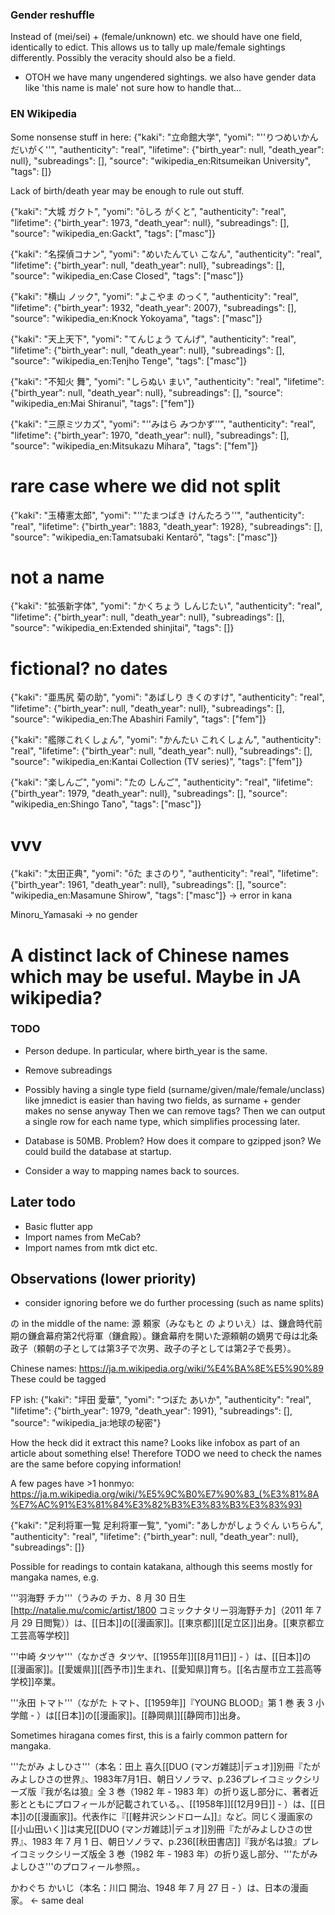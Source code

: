 ### Gender reshuffle

Instead of (mei/sei) + (female/unknown) etc. we should have one field, identically to
edict. This allows us to tally up male/female sightings differently. Possibly the
veracity should also be a field.

 - OTOH we have many ungendered sightings. we also have gender data like 'this name is male'
   not sure how to handle that...

### EN Wikipedia

Some nonsense stuff in here:
{"kaki": "立命館大学", "yomi": "''りつめいかん だいがく''", "authenticity": "real", "lifetime": {"birth_year": null, "death_year": null}, "subreadings": [], "source": "wikipedia_en:Ritsumeikan University", "tags": []}

Lack of birth/death year may be enough to rule out stuff.

{"kaki": "大城 ガクト", "yomi": "ōしろ がくと", "authenticity": "real", "lifetime": {"birth_year": 1973, "death_year": null}, "subreadings": [], "source": "wikipedia_en:Gackt", "tags": ["masc"]}

{"kaki": "名探偵コナン", "yomi": "めいたんてい こなん", "authenticity": "real", "lifetime": {"birth_year": null, "death_year": null}, "subreadings": [], "source": "wikipedia_en:Case Closed", "tags": ["masc"]}

{"kaki": "横山 ノック", "yomi": "よこやま のっく", "authenticity": "real", "lifetime": {"birth_year": 1932, "death_year": 2007}, "subreadings": [], "source": "wikipedia_en:Knock Yokoyama", "tags": ["masc"]}

{"kaki": "天上天下", "yomi": "てんじょう てんげ", "authenticity": "real", "lifetime": {"birth_year": null, "death_year": null}, "subreadings": [], "source": "wikipedia_en:Tenjho Tenge", "tags": ["masc"]}

{"kaki": "不知火 舞", "yomi": "しらぬい まい", "authenticity": "real", "lifetime": {"birth_year": null, "death_year": null}, "subreadings": [], "source": "wikipedia_en:Mai Shiranui", "tags": ["fem"]}

{"kaki": "三原ミツカズ", "yomi": "''みはら みつかず''", "authenticity": "real", "lifetime": {"birth_year": 1970, "death_year": null}, "subreadings": [], "source": "wikipedia_en:Mitsukazu Mihara", "tags": ["fem"]}

# rare case where we did not split
{"kaki": "玉椿憲太郎", "yomi": "''たまつばき けんたろう''", "authenticity": "real", "lifetime": {"birth_year": 1883, "death_year": 1928}, "subreadings": [], "source": "wikipedia_en:Tamatsubaki Kentarō", "tags": ["masc"]}

# not a name
{"kaki": "拡張新字体", "yomi": "かくちょう しんじたい", "authenticity": "real", "lifetime": {"birth_year": null, "death_year": null}, "subreadings": [], "source": "wikipedia_en:Extended shinjitai", "tags": []}

# fictional? no dates
{"kaki": "亜馬尻 菊の助", "yomi": "あばしり きくのすけ", "authenticity": "real", "lifetime": {"birth_year": null, "death_year": null}, "subreadings": [], "source": "wikipedia_en:The Abashiri Family", "tags": ["fem"]}

{"kaki": "艦隊これくしょん", "yomi": "かんたい これくしょん", "authenticity": "real", "lifetime": {"birth_year": null, "death_year": null}, "subreadings": [], "source": "wikipedia_en:Kantai Collection (TV series)", "tags": ["fem"]}

{"kaki": "楽しんご", "yomi": "たの しんご", "authenticity": "real", "lifetime": {"birth_year": 1979, "death_year": null}, "subreadings": [], "source": "wikipedia_en:Shingo Tano", "tags": ["masc"]}

# vvv
{"kaki": "太田正典", "yomi": "ōた まさのり", "authenticity": "real", "lifetime": {"birth_year": 1961, "death_year": null}, "subreadings": [], "source": "wikipedia_en:Masamune Shirow", "tags": ["masc"]}
 -> error in kana

Minoru_Yamasaki -> no gender

# A distinct lack of Chinese names which may be useful. Maybe in JA wikipedia?

### TODO

 - Person dedupe. In particular, where birth_year is the same.

 - Remove subreadings

 - Possibly having a single type field (surname/given/male/female/unclass) like jmnedict
   is easier than having two fields, as surname + gender makes no sense anyway
   Then we can remove tags?
   Then we can output a single row for each name type, which simplifies processing later.

 - Database is 50MB. Problem? How does it compare to gzipped json? We could build the
   database at startup.

 - Consider a way to mapping names back to sources.

## Later todo

 - Basic flutter app
 - Import names from MeCab?
 - Import names from mtk dict etc.

## Observations (lower priority)

 - consider ignoring before we do further processing (such as name splits)

の in the middle of the name:
源 頼家（みなもと の よりいえ）は、鎌倉時代前期の鎌倉幕府第2代将軍（鎌倉殿）。鎌倉幕府を開いた源頼朝の嫡男で母は北条政子（頼朝の子としては第3子で次男、政子の子としては第2子で長男）。

Chinese names: https://ja.m.wikipedia.org/wiki/%E4%BA%8E%E5%90%89 
  These could be tagged

FP ish:
{"kaki": "坪田 愛華", "yomi": "つぼた あいか", "authenticity": "real", "lifetime": {"birth_year": 1979, "death_year": 1991}, "subreadings": [], "source": "wikipedia_ja:地球の秘密"}

How the heck did it extract this name? Looks like infobox as part of an article about something else!
Therefore TODO we need to check the names are the same before
 copying information!

A few pages have >1 honmyo:
https://ja.m.wikipedia.org/wiki/%E5%9C%B0%E7%90%83_(%E3%81%8A%E7%AC%91%E3%81%84%E3%82%B3%E3%83%B3%E3%83%93)

{"kaki": "足利将軍一覧 足利将軍一覧", "yomi": "あしかがしょうぐん いちらん", "authenticity": "real", "lifetime": {"birth_year": null, "death_year": null}, "subreadings": []}

Possible for readings to contain katakana, although this seems mostly
for mangaka names, e.g.

'''羽海野 チカ'''（うみの チカ、8 月 30 日生<ref name="Profile">[http://natalie.mu/comic/artist/1800 コミックナタリー羽海野チカ]（2011 年 7 月 29 日閲覧）</ref>）は、[[日本]]の[[漫画家]]。[[東京都]][[足立区]]出身<ref name="Profile" />。[[東京都立工芸高等学校]]<ref>

'''中崎 タツヤ'''（なかざき タツヤ、[[1955年]][[8月11日]] - ）は、[[日本]]の[[漫画家]]。[[愛媛県]][[西予市]]生まれ、[[愛知県]]育ち。[[名古屋市立工芸高等学校]]卒業。

'''永田 トマト'''（ながた トマト、[[1959年]]<ref name="yb">『YOUNG BLOOD』第 1 巻 表 3 小学館</ref> - ）は[[日本]]の[[漫画家]]。[[静岡県]][[静岡市]]出身<ref name="yb" />。

Sometimes hiragana comes first, this is a fairly common pattern for mangaka.

'''たがみ よしひさ'''（本名：田上 喜久<ref name="duo">[[DUO (マンガ雑誌)|デュオ]]別冊『たがみよしひさの世界』、1983年7月1日、朝日ソノラマ、p.236</ref><ref name="wolf">プレイコミックシリーズ版『我が名は狼』全 3 巻（1982 年 - 1983 年）の折り返し部分に、著者近影とともにプロフィールが記載されている。</ref>、[[1958年]][[12月9日]]<ref name="duo" /><ref name="wolf" /> - ）は、[[日本]]の[[漫画家]]。代表作に『[[軽井沢シンドローム]]』など。同じく漫画家の[[小山田いく]]は実兄<ref>[[DUO (マンガ雑誌)|デュオ]]別冊『たがみよしひさの世界』、1983 年 7 月 1 日、朝日ソノラマ、p.236</ref><ref>[[秋田書店]]『我が名は狼』プレイコミックシリーズ版全 3 巻（1982 年 - 1983 年）の折り返し部分、'''たがみよしひさ'''のプロフィール参照。</ref>。

かわぐち かいじ（本名：川口 開治、1948 年 7 月 27 日 - ）は、日本の漫画家。 <- same deal
